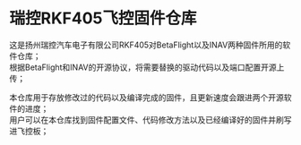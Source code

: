 # 瑞控RKF405飞控固件仓库
这是扬州瑞控汽车电子有限公司RKF405对BetaFlight以及INAV两种固件所用的软件仓库；  
根据BetaFlight和INAV的开源协议，将需要替换的驱动代码以及端口配置开源上传；  

本仓库用于存放修改过的代码以及编译完成的固件，且更新速度会跟进两个开源软件的进度；  
用户可以在本仓库找到固件配置文件、代码修改方法以及已经编译好的固件并刷写进飞控板；  
